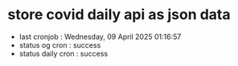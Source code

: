 # store covid daily api as json data

- last cronjob : Wednesday, 09 April 2025 01:16:57
- status og cron : success
- status daily cron : success
      
      